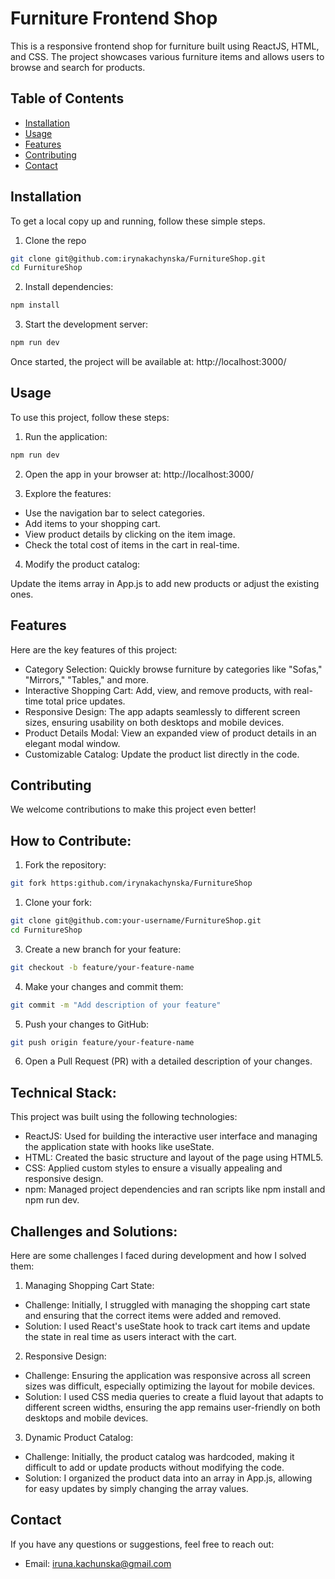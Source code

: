 # Furniture Frontend Shop

This is a responsive frontend shop for furniture built using ReactJS, HTML, and CSS. The project showcases various furniture items and allows users to browse and search for products.

## Table of Contents

- [Installation](#installation)
- [Usage](#usage)
- [Features](#features)
- [Contributing](#contributing)
- [Contact](#contact)

## Installation

To get a local copy up and running, follow these simple steps.

1. Clone the repo

```bash
git clone git@github.com:irynakachynska/FurnitureShop.git
cd FurnitureShop
```
2. Install dependencies:

```bash
npm install
```
3. Start the development server:

```bash
npm run dev
```
Once started, the project will be available at:
http://localhost:3000/

## Usage
To use this project, follow these steps:

1. Run the application:
```bash
npm run dev
```
2. Open the app in your browser at:
http://localhost:3000/

3. Explore the features:

- Use the navigation bar to select categories.
- Add items to your shopping cart.
- View product details by clicking on the item image.
- Check the total cost of items in the cart in real-time.

4. Modify the product catalog:

Update the items array in App.js to add new products or adjust the existing ones.

## Features
 Here are the key features of this project:

- Category Selection: Quickly browse furniture by categories like "Sofas," "Mirrors," "Tables," and more.
- Interactive Shopping Cart: Add, view, and remove products, with real-time total price updates.
- Responsive Design: The app adapts seamlessly to different screen sizes, ensuring usability on both desktops and mobile devices.
- Product Details Modal: View an expanded view of product details in an elegant modal window.
- Customizable Catalog: Update the product list directly in the code.

## Contributing
We welcome contributions to make this project even better!
## How to Contribute:
1. Fork the repository:
```bash
git fork https:github.com/irynakachynska/FurnitureShop
```
1. Clone your fork:
```bash
git clone git@github.com:your-username/FurnitureShop.git
cd FurnitureShop
```
3. Create a new branch for your feature:
```bash
git checkout -b feature/your-feature-name
```
4. Make your changes and commit them:
```bash
git commit -m "Add description of your feature"
```
5. Push your changes to GitHub:
```bash
git push origin feature/your-feature-name
```
6. Open a Pull Request (PR) with a detailed description of your changes.

## Technical Stack:
 This project was built using the following technologies:
- ReactJS: Used for building the interactive user interface and managing the application state with hooks like useState.
- HTML: Created the basic structure and layout of the page using HTML5.
- CSS: Applied custom styles to ensure a visually appealing and responsive design.
- npm: Managed project dependencies and ran scripts like npm install and npm run dev.
## Challenges and Solutions:
Here are some challenges I faced during development and how I solved them:

1. Managing Shopping Cart State:

- Challenge: Initially, I struggled with managing the shopping cart state and ensuring that the correct items were added and removed.
- Solution: I used React's useState hook to track cart items and update the state in real time as users interact with the cart.
2. Responsive Design:

- Challenge: Ensuring the application was responsive across all screen sizes was difficult, especially optimizing the layout for mobile devices.
- Solution: I used CSS media queries to create a fluid layout that adapts to different screen widths, ensuring the app remains user-friendly on both desktops and mobile devices.
3. Dynamic Product Catalog:

- Challenge: Initially, the product catalog was hardcoded, making it difficult to add or update products without modifying the code.
- Solution: I organized the product data into an array in App.js, allowing for easy updates by simply changing the array values.




## Contact
If you have any questions or suggestions, feel free to reach out:

- Email: iruna.kachunska@gmail.com
 
